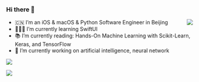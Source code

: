 ### Hi there 👋

<img align="right" src="https://github-readme-stats.vercel.app/api/top-langs/?username=devliusir&hide_title=true&langs_count=8" />

- 🇨🇳 I’m an iOS & macOS & Python Software Engineer in Beijing
- 👨🏻‍💻   I’m currently learning SwiftUI
- 📚 I’m currently reading: Hands-On Machine Learning with Scikit-Learn, Keras, and TensorFlow
- 🔭 I’m currently working on artificial intelligence, neural network

<img src='https://github-readme-stats.vercel.app/api?username=devliusir&show_icons=true&include_all_commits=true&count_private=true&icon_color=FFAC46&title_color=FFAC46&text_color=718096&bg_color=ffffff&hide_title=true' />

![](https://komarev.com/ghpvc/?username=devliusir&color=007EEF)
